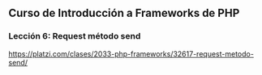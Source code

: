 ## Curso de Introducción a Frameworks de PHP

### Lección 6: Request método send

https://platzi.com/clases/2033-php-frameworks/32617-request-metodo-send/
